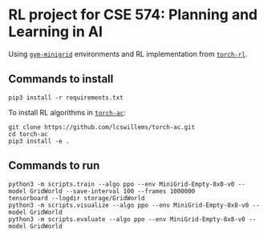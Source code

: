 # RL project for CSE 574: Planning and Learning in AI

Using [`gym-minigrid`](https://github.com/maximecb/gym-minigrid) environments and RL implementation from [`torch-rl`](https://github.com/lcswillems/rl-starter-files).

## Commands to install

```
pip3 install -r requirements.txt
```

To install RL algorithms in [`torch-ac`](https://github.com/lcswillems/torch-ac):
```
git clone https://github.com/lcswillems/torch-ac.git
cd torch-ac
pip3 install -e .
```

## Commands to run
```
python3 -m scripts.train --algo ppo --env MiniGrid-Empty-8x8-v0 --model GridWorld --save-interval 100 --frames 1000000
tensorboard --logdir storage/GridWorld
python3 -m scripts.visualize --algo ppo --env MiniGrid-Empty-8x8-v0 --model GridWorld
python3 -m scripts.evaluate --algo ppo --env MiniGrid-Empty-8x8-v0 --model GridWorld

```
